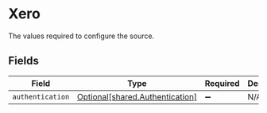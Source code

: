 # Xero

The values required to configure the source.


## Fields

| Field                                                                    | Type                                                                     | Required                                                                 | Description                                                              |
| ------------------------------------------------------------------------ | ------------------------------------------------------------------------ | ------------------------------------------------------------------------ | ------------------------------------------------------------------------ |
| `authentication`                                                         | [Optional[shared.Authentication]](../../models/shared/authentication.md) | :heavy_minus_sign:                                                       | N/A                                                                      |